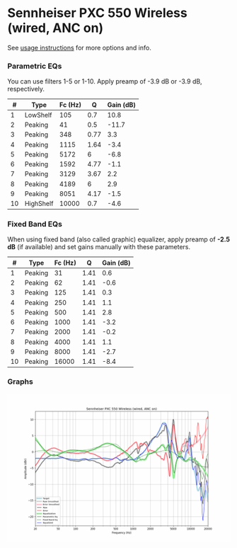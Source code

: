 # Sennheiser PXC 550 Wireless (wired, ANC on)
See [usage instructions](https://github.com/jaakkopasanen/AutoEq#usage) for more options and info.

### Parametric EQs
You can use filters 1-5 or 1-10. Apply preamp of -3.9 dB or -3.9 dB, respectively.

|   # | Type      |   Fc (Hz) |    Q |   Gain (dB) |
|-----|-----------|-----------|------|-------------|
|   1 | LowShelf  |       105 | 0.7  |        10.8 |
|   2 | Peaking   |        41 | 0.5  |       -11.7 |
|   3 | Peaking   |       348 | 0.77 |         3.3 |
|   4 | Peaking   |      1115 | 1.64 |        -3.4 |
|   5 | Peaking   |      5172 | 6    |        -6.8 |
|   6 | Peaking   |      1592 | 4.77 |        -1.1 |
|   7 | Peaking   |      3129 | 3.67 |         2.2 |
|   8 | Peaking   |      4189 | 6    |         2.9 |
|   9 | Peaking   |      8051 | 4.17 |        -1.5 |
|  10 | HighShelf |     10000 | 0.7  |        -4.6 |

### Fixed Band EQs
When using fixed band (also called graphic) equalizer, apply preamp of **-2.5 dB** (if available) and set gains manually with these parameters.

|   # | Type    |   Fc (Hz) |    Q |   Gain (dB) |
|-----|---------|-----------|------|-------------|
|   1 | Peaking |        31 | 1.41 |         0.6 |
|   2 | Peaking |        62 | 1.41 |        -0.6 |
|   3 | Peaking |       125 | 1.41 |         0.3 |
|   4 | Peaking |       250 | 1.41 |         1.1 |
|   5 | Peaking |       500 | 1.41 |         2.8 |
|   6 | Peaking |      1000 | 1.41 |        -3.2 |
|   7 | Peaking |      2000 | 1.41 |        -0.2 |
|   8 | Peaking |      4000 | 1.41 |         1.1 |
|   9 | Peaking |      8000 | 1.41 |        -2.7 |
|  10 | Peaking |     16000 | 1.41 |        -8.4 |

### Graphs
![](./Sennheiser%20PXC%20550%20Wireless%20(wired,%20ANC%20on).png)
